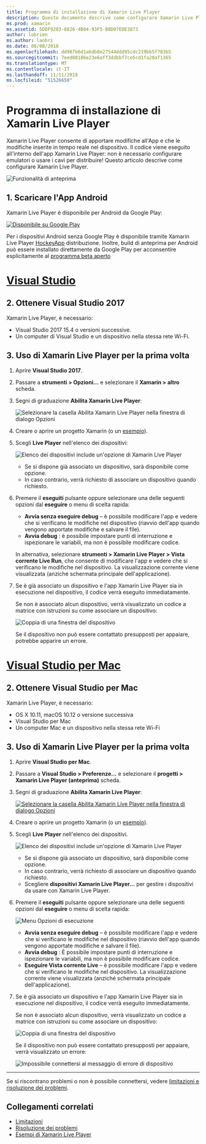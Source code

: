 ```yaml
---
title: Programma di installazione di Xamarin Live Player
description: Questo documento descrive come configurare Xamarin Live Player e usarlo per apportare modifiche in tempo reale a un'applicazione in esecuzione.
ms.prod: xamarin
ms.assetid: 5DDF9203-8826-4B04-93F5-B8D07EDE3873
author: lobrien
ms.author: laobri
ms.date: 08/08/2018
ms.openlocfilehash: dd987b6d1a6db8e27544ddd95cdc219bb5f783b5
ms.sourcegitcommit: 7eed80186e23e6aff3ddbbf7ce5cd1fa20af1365
ms.translationtype: MT
ms.contentlocale: it-IT
ms.lasthandoff: 11/11/2018
ms.locfileid: "51526650"
---
```

# <a name="xamarin-live-player-setup"></a>Programma di installazione di Xamarin Live Player

Xamarin Live Player consente di apportare modifiche all'App e che le modifiche inserite in tempo reale nel dispositivo. Il codice viene eseguito all'interno dell'app Xamarin Live Player: non è necessario configurare emulatori o usare i cavi per distribuire! Questo articolo descrive come configurare Xamarin Live Player.

![Funzionalità di anteprima](~/media/shared/preview.png)

## <a name="1-get-the-android-app"></a>1. Scaricare l'App Android

Xamarin Live Player è disponibile per Android da Google Play:

[ ![Disponibile su Google Play](install-images/google-play-badge.png)](https://play.google.com/store/apps/details?id=com.xamarin.live)

Per i dispositivi Android senza Google Play è disponibile tramite Xamarin Live Player [HockeyApp](https://aka.ms/xlp-hockeyapp) distribuzione. Inoltre, build di anteprima per Android può essere installato direttamente da Google Play per acconsentire esplicitamente al [programma beta aperto](https://play.google.com/apps/testing/com.xamarin.live)

# <a name="visual-studiotabwindows"></a>[Visual Studio](#tab/windows)

## <a name="2-get-visual-studio-2017"></a>2. Ottenere Visual Studio 2017

Xamarin Live Player, è necessario:

- Visual Studio 2017 15.4 o versioni successive.
- Un computer di Visual Studio e un dispositivo nella stessa rete Wi-Fi.

## <a name="3-using-xamarin-live-player-for-the-first-time"></a>3. Uso di Xamarin Live Player per la prima volta

1. Aprire **Visual Studio 2017**.
2. Passare a **strumenti > Opzioni...**  e selezionare il **Xamarin > altro** scheda.
3. Segni di graduazione **Abilita Xamarin Live Player**:

    ![Selezionare la casella Abilita Xamarin Live Player nella finestra di dialogo Opzioni](install-images/vs2017-options.png)

4. Creare o aprire un progetto Xamarin (o un [esempio](~/tools/live-player/samples.md)).
5. Scegli **Live Player** nell'elenco dei dispositivi:

    ![Elenco dei dispositivi include un'opzione di Xamarin Live Player](install-images/devices-empty-windows.png)

    - Se si dispone già associato un dispositivo, sarà disponibile come opzione.
    - In caso contrario, verrà richiesto di associare un dispositivo quando richiesto.

6. Premere il **eseguiti** pulsante oppure selezionare una delle seguenti opzioni dal **eseguire** o menu di scelta rapida:

    - **Avvia senza eseguire debug** – è possibile modificare l'app e vedere che si verificano le modifiche nel dispositivo (riavvio dell'app quando vengono apportate modifiche e salvare il file).
    - **Avvia debug** : è possibile impostare punti di interruzione e ispezionare le variabili, ma non è possibile modificare codice.

    In alternativa, selezionare **strumenti > Xamarin Live Player > Vista corrente Live Run**, che consente di modificare l'app e vedere che si verificano le modifiche nel dispositivo. La visualizzazione corrente viene visualizzata (anziché schermata principale dell'applicazione).

7. Se è già associato un dispositivo e l'app Xamarin Live Player sia in esecuzione nel dispositivo, il codice verrà eseguito immediatamente.

    Se non è associato alcun dispositivo, verrà visualizzato un codice a matrice con istruzioni su come associare un dispositivo:

    ![Coppia di una finestra del dispositivo](install-images/manage-empty-windows.png)

    Se il dispositivo non può essere contattato presupposti per appaiare, potrebbe apparire un errore.

# <a name="visual-studio-for-mactabmacos"></a>[Visual Studio per Mac](#tab/macos)

## <a name="2-get-visual-studio-for-mac"></a>2. Ottenere Visual Studio per Mac

Xamarin Live Player, è necessario:

- OS X 10.11, macOS 10.12 o versione successiva
- Visual Studio per Mac
- Un computer Mac e un dispositivo nella stessa rete Wi-Fi

## <a name="3-using-xamarin-live-player-for-the-first-time"></a>3. Uso di Xamarin Live Player per la prima volta

1. Aprire **Visual Studio per Mac**.
2. Passare a **Visual Studio > Preferenze...**  e selezionare il **progetti > Xamarin Live Player (anteprima)** scheda.
3. Segni di graduazione **Abilita Xamarin Live Player**:

    [![Selezionare la casella Abilita Xamarin Live Player nella finestra di dialogo Opzioni](install-images/vsmac-options-sml.png)](install-images/vsmac-options.png#lightbox)

4. Creare o aprire un progetto Xamarin (o un [esempio](~/tools/live-player/samples.md)).
5. Scegli **Live Player** nell'elenco dei dispositivi.

    ![Elenco dei dispositivi include un'opzione di Xamarin Live Player](install-images/devices.png)

    - Se si dispone già associato un dispositivo, sarà disponibile come opzione.
    - In caso contrario, verrà richiesto di associare un dispositivo quando richiesto.
    - Scegliere **dispositivi Xamarin Live Player...**  per gestire i dispositivi da usare con Xamarin Live Player.

6. Premere il **eseguiti** pulsante oppure selezionare una delle seguenti opzioni dal **eseguire** o menu di scelta rapida:

    ![Menu Opzioni di esecuzione](install-images/run-menu.png)

    - **Avvia senza eseguire debug** – è possibile modificare l'app e vedere che si verificano le modifiche nel dispositivo (riavvio dell'app quando vengono apportate modifiche e salvare il file).
    - **Avvia debug** : È possibile impostare punti di interruzione e ispezionare le variabili, ma non è possibile modificare codice.
    - **Eseguire Vista corrente Live** – è possibile modificare l'app e vedere che si verificano le modifiche nel dispositivo. La visualizzazione corrente viene visualizzata (anziché schermata principale dell'applicazione).

7. Se è già associato un dispositivo e l'app Xamarin Live Player sia in esecuzione nel dispositivo, il codice verrà eseguito immediatamente.

    Se non è associato alcun dispositivo, verrà visualizzato un codice a matrice con istruzioni su come associare un dispositivo:

    ![Coppia di una finestra del dispositivo](install-images/manage-empty.png)

    Se il dispositivo non può essere contattato presupposti per appaiare, verrà visualizzato un errore:

    ![Impossibile connettersi al messaggio di errore di dispositivo](install-images/error-cannot-connect.png)

-----

Se si riscontrano problemi o non è possibile connettersi, vedere [limitazioni e risoluzione dei problemi](~/tools/live-player/troubleshooting.md).

## <a name="related-links"></a>Collegamenti correlati

- [Limitazioni](~/tools/live-player/limitations.md)
- [Risoluzione dei problemi](~/tools/live-player/troubleshooting.md)
- [Esempi di Xamarin Live Player](~/tools/live-player/samples.md)

